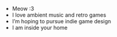 - Meow :3
- I love ambient music and retro games
- I’m hoping to pursue indie game design
- I am inside your home
